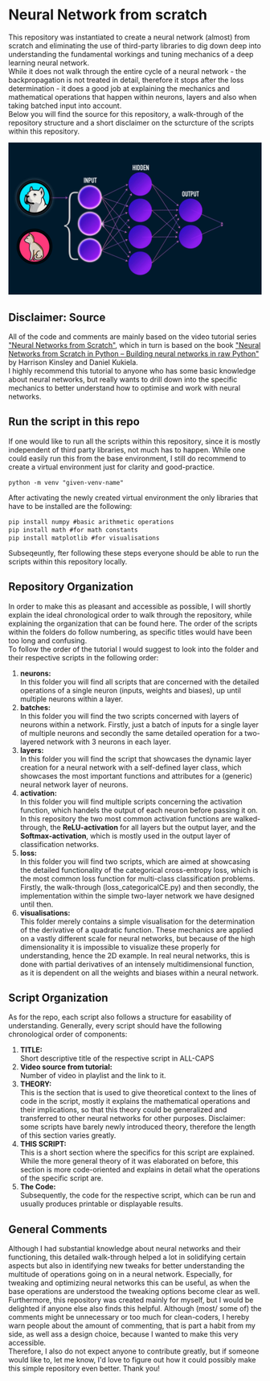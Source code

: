 # Neural Network from scratch
This repository was instantiated to create a neural network (almost) from scratch and eliminating the use of third-party libraries to dig down deep into understanding the fundamental workings and tuning mechanics of a deep learning neural network. <br>
While it does not walk through the entire cycle of a neural network - the backpropagation is not treated in detail, therefore it stops after the loss determination - it does a good job at explaining the mechanics and mathematical operations that happen within neurons, layers and also when taking batched input into account. <br>
Below you will find the source for this repository, a walk-through of the repository structure and a short disclaimer on the scturcture of the scripts within this repository.

![](https://github.com/NCKarlin/Neural-Network-from-scratch/blob/main/NN-from-scratch/files/Basic_NN_viz.gif)

## Disclaimer: Source
All of the code and comments are mainly based on the video tutorial series ["Neural Networks from Scratch"](https://www.youtube.com/watch?v=Wo5dMEP_BbI&list=PLQVvvaa0QuDcjD5BAw2DxE6OF2tius3V3&ab_channel=sentdex), which in turn is based on the book ["Neural Networks from Scratch in Python – Building neural networks in raw Python"](https://nnfs.io/) by Harrison Kinsley and Daniel Kukiela. <br>
I highly recommend this tutorial to anyone who has some basic knowledge about neural networks, but really wants to drill down into the specific mechanics to better understand how to optimise and work with neural networks.

## Run the script in this repo
If one would like to run all the scripts within this repository, since it is mostly independent of third party libraries, not much has to happen. While one could easily run this from the base environment, I still do recommend to create a virtual environment just for clarity and good-practice.
```
python -m venv "given-venv-name"
```
After activating the newly created virtual environment the only libraries that have to be installed are the following:
```
pip install numpy #basic arithmetic operations
pip install math #for math constants 
pip install matplotlib #for visualisations
```
Subseqeuntly, fter following these steps everyone should be able to run the scripts within this repository locally.

## Repository Organization
In order to make this as pleasant and accessible as possible, I will shortly explain the ideal chronological order to walk through the repository, while explaining the organization that can be found here. The order of the scripts within the folders do follow numbering, as specific titles would have been too long and confusing. <br>
To follow the order of the tutorial I would suggest to look into the folder and their respective scripts in the following order:
1. **neurons:**<br>
In this folder you will find all scripts that are concerned with the detailed operations of a single neuron (inputs, weights and biases), up until multiple neurons within a layer. 
2. **batches:**<br>
In this folder you will find the two scripts concerned with layers of neurons within a network. Firstly, just a batch of inputs for a single layer of multiple neurons and secondly the same detailed operation for a two-layered network with 3 neurons in each layer.
3. **layers:**<br>
In this folder you will find the script that showcases the dynamic layer creation for a neural network with a self-defined layer class, which showcases the most important functions and attributes for a (generic) neural network layer of neurons. 
4. **activation:**<br>
In this folder you will find multiple scripts concerning the activation function, which handels the output of each neuron before passing it on. In this repository the two most common activation functions are walked-through, the **ReLU-activation** for all layers but the output layer, and the **Softmax-activation**, which is mostly used in the output layer of classification networks.
5. **loss:**<br>
In this folder you will find two scripts, which are aimed at showcasing the detailed functionality of the categorical cross-entropy loss, which is the most common loss function for multi-class classification problems. Firstly, the walk-through (loss_categoricalCE.py) and then secondly, the implementation within the simple two-layer network we have designed until then.
6. **visualisations:**<br>
This folder merely contains a simple visualisation for the determination of the derivative of a quadratic function. These mechanics are applied on a vastly different scale for neural networks, but because of the high dimensionality it is impossible to visualize these properly for understanding, hence the 2D example. In real neural networks, this is done with partial derivatives of an intensely multidimensional function, as it is dependent on all the weights and biases within a neural network.

## Script Organization
As for the repo, each script also follows a structure for easability of understanding. Generally, every script should have the following chronological order of components:<br>
1. **TITLE:** <br>
Short descriptive title of the respective script in ALL-CAPS
2. **Video source from tutorial:**<br>
Number of video in playlist and the link to it. 
3. **THEORY:** <br>
This is the section that is used to give theoretical context to the lines of code in the script, mostly it explains the mathematical operations and their implications, so that this theory could be generalized and transferred to other neural networks for other purposes. Disclaimer: some scripts have barely newly introduced theory, therefore the length of this section varies greatly.
4. **THIS SCRIPT:** <br>
This is a short section where the specifics for this script are explained. While the more general theory of it was elaborated on before, this section is more code-oriented and explains in detail what the operations of the specific script are. 
5. **The Code:** <br>
Subsequently, the code for the respective script, which can be run and usually produces printable or displayable results.

## General Comments
Although I had substantial knowledge about neural networks and their functioning, this detailed walk-through helped a lot in solidifying certain aspects but also in identifying new tweaks for better understanding the multitude of operations going on in a neural network. Especially, for tweaking and optimizing neural networks this can be useful, as when the base operations are understood the tweaking options become clear as well. <br>
Furthermore, this repository was created mainly for myself, but I would be delighted if anyone else also finds this helpful. Although (most/ some of) the comments might be unnecessary or too much for clean-coders, I hereby warn people about the amount of commenting, that is part a habit from my side, as well ass a design choice, because I wanted to make this very accessible. <br>
Therefore, I also do not expect anyone to contribute greatly, but if someone would like to, let me know, I'd love to figure out how it could possibly make this simple repository even better. Thank you!
